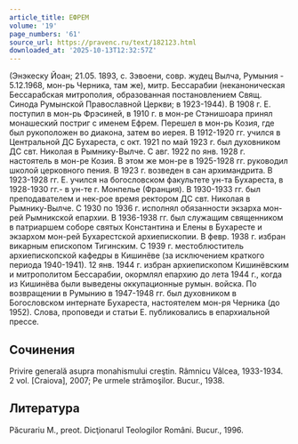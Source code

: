 ```yaml
---
article_title: ЕФРЕМ
volume: '19'
page_numbers: '61'
source_url: https://pravenc.ru/text/182123.html
downloaded_at: '2025-10-13T12:32:57Z'
---
```


(Энэкеску Йоан; 21.05. 1893, с. Зэвоени, совр. жудец Вылча, Румыния - 5.12.1968, мон-рь Черника, там же), митр. Бессарабии (неканоническая Бессарабская митрополия, образованная постановлением Свящ. Синода Румынской Православной Церкви; в 1923-1944). В 1908 г. Е. поступил в мон-рь Фрэсиней, в 1910 г. в мон-ре Стэнишоара принял монашеский постриг с именем Ефрем. Перешел в мон-рь Козия, где был рукоположен во диакона, затем во иерея. В 1912-1920 гг. учился в Центральной ДС Бухареста, с окт. 1921 по май 1923 г. был духовником ДС свт. Николая в Рымнику-Вылче. С авг. 1922 по янв. 1928 г. настоятель в мон-ре Козия. В этом же мон-ре в 1925-1928 гг. руководил школой церковного пения. В 1923 г. возведен в сан архимандрита. В 1923-1928 гг. Е. учился на богословском факультете ун-та Бухареста, в 1928-1930 гг.- в ун-те г. Монпелье (Франция). В 1930-1933 гг. был преподавателем и нек-рое время ректором ДС свт. Николая в Рымнику-Вылче. С 1930 по 1936 г. исполнял обязанности экзарха мон-рей Рымникской епархии. В 1936-1938 гг. был служащим священником в патриаршем соборе святых Константина и Елены в Бухаресте и экзархом мон-рей Бухарестской архиепископии. В февр. 1938 г. избран викарным епископом Тигинским. С 1939 г. местоблюститель архиепископской кафедры в Кишинёве (за исключением краткого периода 1940-1941). 12 янв. 1944 г. избран архиепископом Кишинёвским и митрополитом Бессарабии, окормлял епархию до лета 1944 г., когда из Кишинёва были выведены оккупационные румын. войска. По возвращении в Румынию в 1947-1948 гг. был духовником в Богословском интернате Бухареста, настоятелем мон-ря Черника (до 1952). Слова, проповеди и статьи Е. публиковались в епархиальной прессе.

## Сочинения

Privire generală asupra monahismului creştin. Râmnicu Vâlcea, 1933-1934. 2 vol. [Craiova], 2007; Pe urmele strămoşilor. Bucur., 1938.

## Литература

Păcurariu M., preot. Dicţionarul Teologilor Români. Bucur., 1996.
